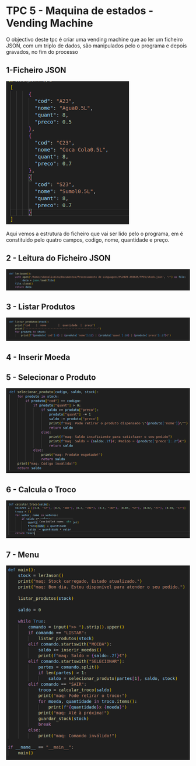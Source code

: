 # TPC 5 - Maquina de estados -Vending Machine

O objectivo deste tpc é criar uma vending machine que ao ler um ficheiro JSON, com um triplo de dados, são manipulados pelo o programa e depois gravados, no fim do processo


## 1-Ficheiro JSON

![LISTA DE TOKENS UTILIZADA](https://github.com/rubCoder/PL2025-A93625/blob/main/img/tpc5_014.png)

Aqui vemos a estrutura do ficheiro que vai ser lido pelo o programa, em é constituido pelo quatro campos, codigo, nome, quantidade e preço.


## 2 - Leitura do Ficheiro JSON

![LISTA DE TOKENS UTILIZADA](https://github.com/rubCoder/PL2025-A93625/blob/main/img/tpc5_011.png)

## 3 - Listar Produtos

![LISTA DE TOKENS UTILIZADA](https://github.com/rubCoder/PL2025-A93625/blob/main/img/tpc5_012.png)

## 4 - Inserir Moeda

## 5 - Selecionar o Produto

![LISTA DE TOKENS UTILIZADA](https://github.com/rubCoder/PL2025-A93625/blob/main/img/tpc5_015.png)


## 6 - Calcula o Troco

![LISTA DE TOKENS UTILIZADA](https://github.com/rubCoder/PL2025-A93625/blob/main/img/tpc5_016.png)

## 7 - Menu
![LISTA DE TOKENS UTILIZADA](https://github.com/rubCoder/PL2025-A93625/blob/main/img/tpc5_017.png)



